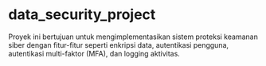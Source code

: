 # data_security_project
Proyek ini bertujuan untuk mengimplementasikan sistem proteksi keamanan siber dengan fitur-fitur seperti enkripsi data, autentikasi pengguna, autentikasi multi-faktor (MFA), dan logging aktivitas. 
